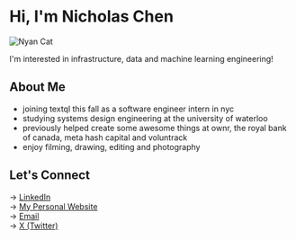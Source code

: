 # Hi, I'm Nicholas Chen  
![Nyan Cat](https://www.icegif.com/wp-content/uploads/2024/09/nyan-cat-icegif-10.gif)


I'm interested in infrastructure, data and machine learning engineering!

## About Me  
- joining textql this fall as a software engineer intern in nyc
- studying systems design engineering at the university of waterloo
- previously helped create some awesome things at ownr, the royal bank of canada, meta hash capital and voluntrack
- enjoy filming, drawing, editing and photography

## Let's Connect  

→ [LinkedIn](https://www.linkedin.com/in/nicholas-chen-85886726a/)  
→ [My Personal Website](https://nicholaschen.me)  
→ [Email](mailto:nicholas.chen243@gmail.com)  
→ [X (Twitter)](https://x.com/nicholaschen__)
